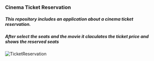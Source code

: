 ### Cinema Ticket Reservation
##### This repository includes an application about a cinema ticket reservation.
##### After select the seats  and the movie it claculates the ticket price and shows the reserved seats
![TicketReservation]("./img/cinemaReservation.png")
